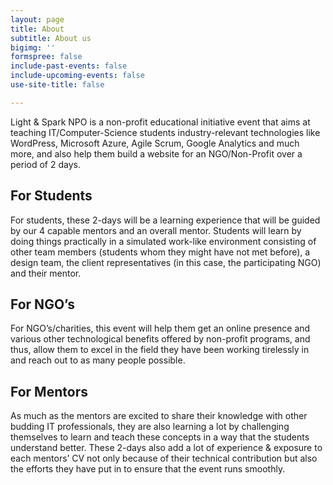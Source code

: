 ```yaml
---
layout: page
title: About
subtitle: About us
bigimg: ''
formspree: false
include-past-events: false
include-upcoming-events: false
use-site-title: false

---
```

Light & Spark NPO is a non-profit educational initiative event that aims at teaching IT/Computer-Science students industry-relevant technologies like WordPress, Microsoft Azure, Agile Scrum, Google Analytics and much more, and also help them build a website for an NGO/Non-Profit over a period of 2 days.

## For Students

For students, these 2-days will be a learning experience that will be guided by our 4 capable mentors and an overall mentor. Students will learn by doing things practically in a simulated work-like environment consisting of other team members (students whom they might have not met before), a design team, the client representatives (in this case, the participating NGO) and their mentor.

## For NGO’s

For NGO’s/charities, this event will help them get an online presence and various other technological benefits offered by non-profit programs, and thus, allow them to excel in the field they have been working tirelessly in and reach out to as many people possible.

## For Mentors

As much as the mentors are excited to share their knowledge with other budding IT professionals, they are also learning a lot by challenging themselves to learn and teach these concepts in a way that the students understand better. These 2-days also add a lot of experience & exposure to each mentors’ CV not only because of their technical contribution but also the efforts they have put in to ensure that the event runs smoothly.